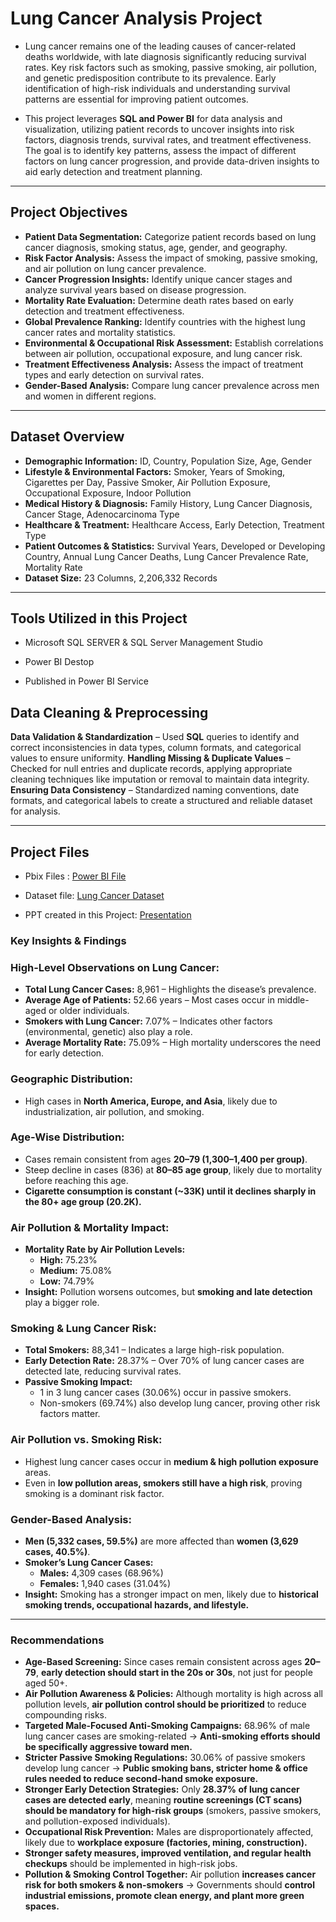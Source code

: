 # **Lung Cancer Analysis Project**

- Lung cancer remains one of the leading causes of cancer-related deaths worldwide, with late diagnosis significantly reducing survival rates. Key risk factors such as smoking, passive smoking, air pollution, and genetic predisposition contribute to its prevalence. Early identification of high-risk individuals and understanding survival patterns are essential for improving patient outcomes.

- This project leverages **SQL and Power BI** for data analysis and visualization, utilizing patient records to uncover insights into risk factors, diagnosis trends, survival rates, and treatment effectiveness. The goal is to identify key patterns, assess the impact of different factors on lung cancer progression, and provide data-driven insights to aid early detection and treatment planning.

---

## **Project Objectives**

- **Patient Data Segmentation:** Categorize patient records based on lung cancer diagnosis, smoking status, age, gender, and geography.
- **Risk Factor Analysis:** Assess the impact of smoking, passive smoking, and air pollution on lung cancer prevalence.
- **Cancer Progression Insights:** Identify unique cancer stages and analyze survival years based on disease progression.
- **Mortality Rate Evaluation:** Determine death rates based on early detection and treatment effectiveness.
- **Global Prevalence Ranking:** Identify countries with the highest lung cancer rates and mortality statistics.
- **Environmental & Occupational Risk Assessment:** Establish correlations between air pollution, occupational exposure, and lung cancer risk.
- **Treatment Effectiveness Analysis:** Assess the impact of treatment types and early detection on survival rates.
- **Gender-Based Analysis:** Compare lung cancer prevalence across men and women in different regions.

---

## **Dataset Overview**

- **Demographic Information:** ID, Country, Population Size, Age, Gender
- **Lifestyle & Environmental Factors:** Smoker, Years of Smoking, Cigarettes per Day, Passive Smoker, Air Pollution Exposure, Occupational Exposure, Indoor Pollution
- **Medical History & Diagnosis:** Family History, Lung Cancer Diagnosis, Cancer Stage, Adenocarcinoma Type
- **Healthcare & Treatment:** Healthcare Access, Early Detection, Treatment Type
- **Patient Outcomes & Statistics:** Survival Years, Developed or Developing Country, Annual Lung Cancer Deaths, Lung Cancer Prevalence Rate, Mortality Rate
- **Dataset Size:** 23 Columns, 2,206,332 Records

---

## Tools Utilized in this Project

- Microsoft SQL SERVER & SQL Server Management Studio 

- Power BI Destop

- Published in Power BI Service

## **Data Cleaning & Preprocessing**

 **Data Validation & Standardization** – Used **SQL** queries to identify and correct inconsistencies in data types, column formats, and categorical values to ensure uniformity.
 **Handling Missing & Duplicate Values** – Checked for null entries and duplicate records, applying appropriate cleaning techniques like imputation or removal to maintain data integrity.
 **Ensuring Data Consistency** – Standardized naming conventions, date formats, and categorical labels to create a structured and reliable dataset for analysis.

---
## Project Files

- Pbix Files : <a href = "Lung Cancer Analysis  Project.pdf"> Power BI File</a>

- Dataset file: <a href = "\lung_cancer_Dataset.csv"> Lung Cancer Dataset</a>

- PPT created in this Project: <a href = "Lung Cancer Analysis  Project.pdf"> Presentation </a>

###

### **Key Insights & Findings**

### **High-Level Observations on Lung Cancer:**

- **Total Lung Cancer Cases:** 8,961 – Highlights the disease’s prevalence.
- **Average Age of Patients:** 52.66 years – Most cases occur in middle-aged or older individuals.
- **Smokers with Lung Cancer:** 7.07% – Indicates other factors (environmental, genetic) also play a role.
- **Average Mortality Rate:** 75.09% – High mortality underscores the need for early detection.

### **Geographic Distribution:**

- High cases in **North America, Europe, and Asia**, likely due to industrialization, air pollution, and smoking.

### **Age-Wise Distribution:**

- Cases remain consistent from ages **20–79 (1,300–1,400 per group)**.
- Steep decline in cases (836) at **80–85 age group**, likely due to mortality before reaching this age.
- **Cigarette consumption is constant (~33K) until it declines sharply in the 80+ age group (20.2K).**

### **Air Pollution & Mortality Impact:**

- **Mortality Rate by Air Pollution Levels:**
    - **High:** 75.23%
    - **Medium:** 75.08%
    - **Low:** 74.79%
- **Insight:** Pollution worsens outcomes, but **smoking and late detection** play a bigger role.

### **Smoking & Lung Cancer Risk:**

- **Total Smokers:** 88,341 – Indicates a large high-risk population.
- **Early Detection Rate:** 28.37% – Over 70% of lung cancer cases are detected late, reducing survival rates.
- **Passive Smoking Impact:**
    - 1 in 3 lung cancer cases (30.06%) occur in passive smokers.
    - Non-smokers (69.74%) also develop lung cancer, proving other risk factors matter.

### **Air Pollution vs. Smoking Risk:**

- Highest lung cancer cases occur in **medium & high pollution exposure** areas.
- Even in **low pollution areas, smokers still have a high risk**, proving smoking is a dominant risk factor.

### **Gender-Based Analysis:**

- **Men (5,332 cases, 59.5%)** are more affected than **women (3,629 cases, 40.5%)**.
- **Smoker’s Lung Cancer Cases:**
    - **Males:** 4,309 cases (68.96%)
    - **Females:** 1,940 cases (31.04%)
- **Insight:** Smoking has a stronger impact on men, likely due to **historical smoking trends, occupational hazards, and lifestyle.**

---

### **Recommendations**

- **Age-Based Screening:** Since cases remain consistent across ages **20–79**, **early detection should start in the 20s or 30s**, not just for people aged 50+.
- **Air Pollution Awareness & Policies:** Although mortality is high across all pollution levels, **air pollution control should be prioritized** to reduce compounding risks.
- **Targeted Male-Focused Anti-Smoking Campaigns:** 68.96% of male lung cancer cases are smoking-related → **Anti-smoking efforts should be specifically aggressive toward men.**
- **Stricter Passive Smoking Regulations:** 30.06% of passive smokers develop lung cancer → **Public smoking bans, stricter home & office rules needed to reduce second-hand smoke exposure.**
- **Stronger Early Detection Strategies:** Only **28.37% of lung cancer cases are detected early**, meaning **routine screenings (CT scans) should be mandatory for high-risk groups** (smokers, passive smokers, and pollution-exposed individuals).
- **Occupational Risk Prevention:** Males are disproportionately affected, likely due to **workplace exposure (factories, mining, construction).**
- **Stronger safety measures, improved ventilation, and regular health checkups** should be implemented in high-risk jobs.
- **Pollution & Smoking Control Together:** Air pollution **increases cancer risk for both smokers & non-smokers** → Governments should **control industrial emissions, promote clean energy, and plant more green spaces.**

